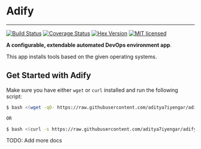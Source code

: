 # Adify

----

[![Build Status](https://travis-ci.org/aditya7iyengar/adify.svg?branch=master)](https://travis-ci.org/aditya7iyengar/adify)
[![Coverage Status](https://coveralls.io/repos/github/aditya7iyengar/adify/badge.svg?branch=master)](https://coveralls.io/github/aditya7iyengar/adify?branch=master)
[![Hex Version](http://img.shields.io/hexpm/v/adify.svg?style=flat)](https://hex.pm/packages/adify)
[![MIT licensed](https://img.shields.io/badge/license-MIT-blue.svg)](https://raw.githubusercontent.com/aditya7iyengar/adify/master/LICENSE)

__A configurable, extendable automated DevOps environment app__. <br />

This app installs tools based on the given operating systems.


## Get Started with Adify

Make sure you have either `wget` or `curl` installed and run the following
script:

```sh
$ bash <(wget -qO- https://raw.githubusercontent.com/aditya7iyengar/adify/master/prelude.sh)

OR

$ bash <(curl -s https://raw.githubusercontent.com/aditya7iyengar/adify/master/prelude.sh)
```

TODO: Add more docs
